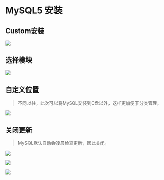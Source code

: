 # MySQL5 安装

## Custom安装

![](https://img2024.cnblogs.com/blog/2282419/202401/2282419-20240111013524907-10446783.png)


## 选择模块

![](https://img2024.cnblogs.com/blog/2282419/202401/2282419-20240111013539976-1190880177.png)


## 自定义位置

> 不同以往，此次可以将MySQL安装到C盘以外，这样更加便于分类管理。

![](https://img2024.cnblogs.com/blog/2282419/202401/2282419-20240111013554467-614600861.png)


## 关闭更新
> MySQL默认自动会凌晨检查更新，因此关闭。

![](https://img2024.cnblogs.com/blog/2282419/202401/2282419-20240111013610430-293326815.png)

![](https://img2024.cnblogs.com/blog/2282419/202401/2282419-20240111013621194-1486440581.png)

![](https://img2024.cnblogs.com/blog/2282419/202401/2282419-20240111013630439-897855616.png)